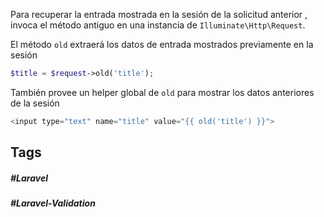 Para recuperar la entrada mostrada en la sesión de la solicitud anterior , invoca el método antiguo en una instancia de `Illuminate\Http\Request`.

El método `old` extraerá los datos de entrada mostrados previamente en la sesión

```php
$title = $request->old('title');
```

También provee un helper global de `old` para mostrar los datos anteriores de la sesión

```php
<input type="text" name="title" value="{{ old('title') }}">
```
## Tags

##### #Laravel
##### #Laravel-Validation